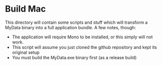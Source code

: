 # Build Mac

This directory will contain some scripts and stuff which will transform a MyData binary into a full application bundle.
A few notes, though:

- The application will require Mono to be installed, or this simply will not work.
- This script will assume you just cloned the github repository and kept its original setup
- You must build the MyData.exe binary first (as a release build)
